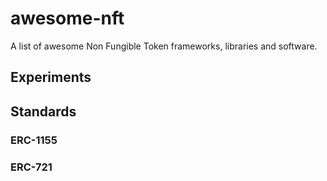 # awesome-nft
A list of awesome Non Fungible Token frameworks, libraries and software.

## Experiments

## Standards

### ERC-1155

### ERC-721
